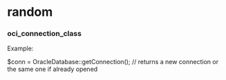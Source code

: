 # random


### oci_connection_class

Example:

$conn = OracleDatabase::getConnection(); // returns a new connection or the same one if already opened
